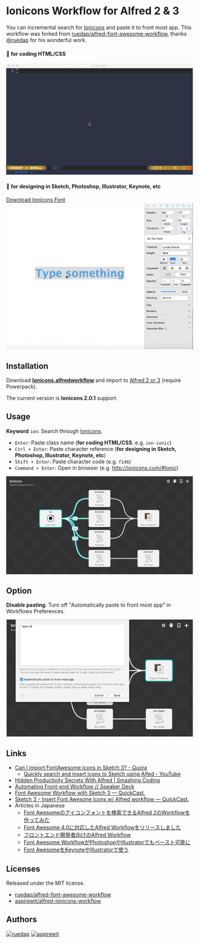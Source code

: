 # Ionicons Workflow for Alfred 2 & 3

You can incremental search for [Ionicons](http://ionicons.com/) and paste it to front most app. This workflow was forked from [ruedap/alfred-font-awesome-workflow](https://github.com/ruedap/alfred-font-awesome-workflow), thanks [@ruedap](https://github.com/ruedap) for his wonderful work.

#### :pencil: for coding HTML/CSS
![screencast.gif](https://github.com/aspirewit/alfred-ionicons-workflow/raw/master/screenshots/screencast.gif)

#### :art: for designing in Sketch, Photoshop, Illustrator, Keynote, etc
[Download Ionicons Font](https://github.com/driftyco/ionicons/tree/master/fonts)
![screencast-sketch.gif](https://github.com/aspirewit/alfred-ionicons-workflow/raw/master/screenshots/screencast-sketch.gif)


## Installation

Download **[Ionicons.alfredworkflow](https://github.com/aspirewit/alfred-ionicons-workflow/raw/master/Ionicons.alfredworkflow)** and import to [Alfred 2 or 3](http://www.alfredapp.com/) (require Powerpack).

The current version is **Ionicons 2.0.1** support.


## Usage

**Keyword** `ion`: Search through [Ionicons](http://ionicons.com/).

* `Enter`: Paste class name (**for coding HTML/CSS**. e.g. `ion-ionic`)
* `Ctrl + Enter`: Paste character reference (**for designing in Sketch, Photoshop, Illustrator, Keynote, etc**)
* `Shift + Enter`: Paste character code (e.g. `f14b`)
* `Command + Enter`: Open in browser (e.g. <http://ionicons.com/#Ionic>)

![Workflow](https://github.com/aspirewit/alfred-ionicons-workflow/raw/master/screenshots/workflow.png)


## Option

**Disable pasting**: Turn off "Automatically paste to front most app" in Workflows Preferences.

![Disable pasting](https://github.com/aspirewit/alfred-ionicons-workflow/raw/master/screenshots/option-disable-pasting.png)


## Links

* [Can I import FontAwesome icons in Sketch 3? - Quora](http://www.quora.com/Can-I-import-FontAwesome-icons-in-Sketch-3)
    * [Quickly search and insert icons to Sketch using Alfed - YouTube](https://www.youtube.com/watch?v=nEFW_NmC-TA)
* [Hidden Productivity Secrets With Alfred | Smashing Coding](http://coding.smashingmagazine.com/2013/10/25/hidden-productivity-secrets-with-alfred/)
* [Automating Front-end Workflow // Speaker Deck](https://speakerdeck.com/addyosmani/automating-front-end-workflow)
* [Font Awesome Workflow with Sketch 3 — QuickCast.](http://quick.as/46rbfrqr)
* [Sketch 3 - Insert Font Awesone icons w/ Alfred workflow — QuickCast.](http://quick.as/dvxup47)
* Articles in Japanese
    * [Font Awesomeのアイコンフォントを検索できるAlfred 2のWorkflowを作ってみた](http://blog.ruedap.com/2013/08/07/alfred2-font-awesome-workflow)
    * [Font Awesome 4.0に対応したAlfred Workflowをリリースしました](http://blog.ruedap.com/2013/10/25/alfred-workflow-for-font-awesome-4)
    * [フロントエンド開発者向けのAlfred Workflow](http://blog.ruedap.com/2013/10/30/alfred-workflow-for-front-end-developers)
    * [Font Awesome WorkflowがPhotoshopやIllustratorでもペースト可能に](http://blog.ruedap.com/2013/11/18/font-awesome-workflow-for-web-designers)
    * [Font AwesomeをKeynoteやIllustratorで使う](http://takanomasahiro.tumblr.com/post/78678195177/font-awesome-keynote-illustrator)



## Licenses

Released under the MIT license.
* [ruedap/alfred-font-awesome-workflow](http://ruedap.mit-license.org/2015)
* [aspirewit/alfred-ionicons-workflow](https://github.com/aspirewit/alfred-ionicons-workflow/blob/master/LICENSE)


## Authors

<a href="https://github.com/ruedap"><img src="https://dl.dropboxusercontent.com/u/281168/images/github-ruedap-avatar-1500x1500.png" alt="ruedap" title="ruedap" width="100" height="100"></a>
<a href="https://github.com/aspirewit"><img src="https://avatars0.githubusercontent.com/u/9118112?v=3&s=460" alt="aspirewit" title="aspirewit" width="100" height="100"></a>
